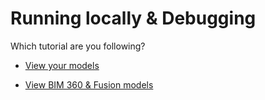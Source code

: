 # Running locally & Debugging

Which tutorial are you following?

- [View your models](environment/rundebug/2legged.md)


- [View BIM 360 & Fusion models](environment/rundebug/3legged.md)